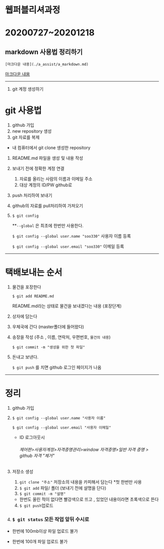 # 웹퍼블리셔과정

# 20200727~20201218



## markdown 사용법 정리하기

`[마크다운 내용](./a_assist/a_markdown.md)`

[마크다운 내용](./a_assist/a_markdown.md)

___



1. git 계정 생성하기

# git 사용법

1. github 가입
2. new repository 생성
3. git 자료를 복제
   
- 내 컴퓨터에서 git clone 생성한 repository
  
1. README.md 파일을 생성 및 내용 작성

2. 보내기 전에 정확한 계정 연결

   1. 자료를 올리는 사람의 이름과 이메일 주소
   2. 대상 계정의 ID/PW github로

3. push 처리하여 보내기

4. github의 자료를 pull처리하여 가져오기

5. `$ git config`

   **`--global` 은 최초에 한번만 사용한다.

   `$ git config --global user.name "soo330"` 사용자 이름 등록

   `$ git config --global user.email "soo330"` 이메일 등록

___

# 택배보내는 순서

1. 물건을 포장한다

   `$ git add README.md` 

   README.md라는 상태로 물건을 보내겠다는 내용 (포장단계)

2. 상자에 담는다 

3. 우체국에 간다 (master폴더에 들어왔다)

4. 송장을 작성 (주소 , 이름, 연락처, 우편번호, `물건의 내용`)

   `$ git commit -m "생성을 위한 첫 파일"`

5. 돈내고 보낸다.

   `$ git push` 를 치면 github 로그인 페이지가 나옴

___

# 정리

1. github 가입

2. `$ git config --global user.name "사용자 이름"`

   `$ git config --global user.email "사용자 이메일"`

   - ID 로그아웃시 

      ###### 제어판>사용자계정>자격증명관리>window 자격증명>일반 자격 증명 > github 자격 "제거"

3. 저장소 생성

   1. `git clone "주소"` 저장소의 내용을 카피해서 담는다 *첫 한번만 사용
   2. `$ git add` 파일/ 폴더 (보내기 전에 설명을 단다)
   3.  `$ git commit -m "설명"`
      - 한번도 올린 적이 없다면 빨강색으로 뜨고 , 있었던 내용이라면 초록색으로 뜬다 
      
   4. `$ git push`업로드 

4. ### `$ git status` 모든 작업 앞뒤 수시로



* 한번에 100mb이상 파일 업로드 불가

- 한번에 100개 파일 업로드 불가